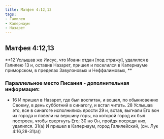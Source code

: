 ```yaml
---
title: Матфея 4:12,13
tags: 
- Галилея
- Капернаум
- Назарет
---
```


## Матфея 4:12,13

**12 Услышав же Иисус, что Иоанн отдан [под стражу], удалился в Галилею 13 и, оставив Назарет, пришел и поселился в Капернауме приморском, в пределах Завулоновых и Неффалимовых, **

### Параллельное место Писания  - дополнительная информация:

* 16 И пришел в Назарет, где был воспитан, и вошел, по обыкновению Своему, в день субботний в синагогу, и встал читать. 28 Услышав это, все в синагоге исполнились ярости 29 и, встав, выгнали Его вон из города и повели на вершину горы, на которой город их был построен, чтобы свергнуть Его; 30 но Он, пройдя посреди них, удалился. 31(а) И пришел в Капернаум, город Галилейский, (см. Лук 4:16,28-31(а))
